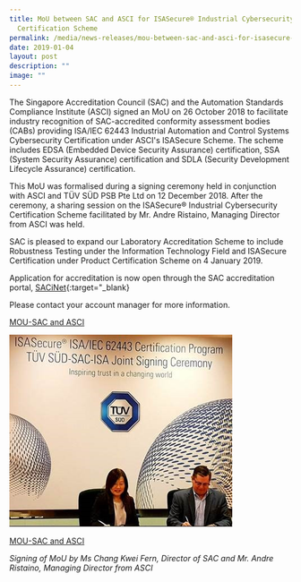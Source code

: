 ```yaml
---
title: MoU between SAC and ASCI for ISASecure® Industrial Cybersecurity
  Certification Scheme
permalink: /media/news-releases/mou-between-sac-and-asci-for-isasecure-industrial-cybersecurity-scheme/
date: 2019-01-04
layout: post
description: ""
image: ""
---
```

The Singapore Accreditation Council (SAC) and the Automation Standards Compliance Institute (ASCI) signed an MoU on 26 October 2018 to facilitate industry recognition of SAC-accredited conformity assessment bodies (CABs) providing ISA/IEC 62443 Industrial Automation and Control Systems Cybersecurity Certification under ASCI's ISASecure Scheme.  The scheme includes EDSA (Embedded Device Security Assurance) certification, SSA (System Security Assurance) certification and SDLA (Security Development Lifecycle Assurance) certification.
 
This MoU was formalised during a signing ceremony held in conjunction with ASCI and TÜV SÜD PSB Pte Ltd on 12 December 2018. After the ceremony, a sharing session on the ISASecure® Industrial Cybersecurity Certification Scheme facilitated by Mr. Andre Ristaino, Managing Director from ASCI was held.
 
SAC is pleased to expand our Laboratory Accreditation Scheme to include Robustness Testing under the Information Technology Field and ISASecure Certification under Product Certification Scheme on 4 January 2019.
 
Application for accreditation is now open through the SAC accreditation portal, 
[SACiNet](https://sacinet2.enterprisesg.gov.sg/landing){:target="_blank}

Please contact your account manager for more information.

[MOU-SAC and ASCI](https://go.gov.sg/mou-sac-and-asci)


<img style="width398px" alt="MOU-ASCI" src="/images/press-release/photos/MOU-ISA.jpg">


[MOU-SAC and ASCI](https://go.gov.sg/mou-sacandasci)



*Signing of MoU by Ms Chang Kwei Fern, Director of SAC and Mr. Andre Ristaino, Managing Director from ASCI*